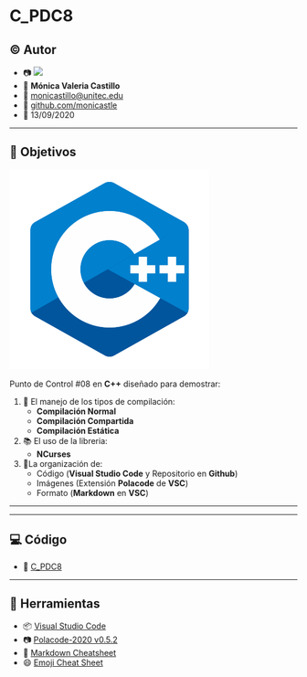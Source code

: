 # C_PDC8

## :copyright: Autor

- :camera: <img src="https://avatars1.githubusercontent.com/u/64861402?s=400&u=0477a114ca729a44357ba5b4a5381816c4d4ea92&v=4" width="160px"> 
- :woman: **Mónica Valeria Castillo**
- :e-mail: monicastillo@unitec.edu
- :link: [github.com/monicastle](https://github.com/monicastle)
- :calendar: 13/09/2020

---

## :dart: Objetivos

![](Images/C++.png)

Punto de Control #08 en **C++** diseñado para demostrar:

1. :nut_and_bolt: El manejo de los tipos de compilación:
   - **Compilación Normal**
   - **Compilación Compartida**
   - **Compilación Estática**
2. :books: El uso de la libreria:
   - **NCurses**
3. :open_file_folder:La organización de:
   - Código (**Visual Studio Code** y Repositorio en **Github**)
   - Imágenes (Extensión **Polacode** de **VSC**)
   - Formato (**Markdown** en **VSC**)

---



---

## :computer: Código

- :blue_book: [C_PDC8](https://github.com/monicastle/C_PDC8)

---
## :wrench: Herramientas
- :package: [Visual Studio Code](https://code.visualstudio.com/)
- :camera: [Polacode-2020 v0.5.2](https://github.com/jeff-hykin/polacode)
- :notebook: [Markdown Cheatsheet](https://github.com/adam-p/markdown-here/wiki/Markdown-Cheatsheet)
- :smile: [Emoji Cheat Sheet](https://www.webfx.com/tools/emoji-cheat-sheet/)
